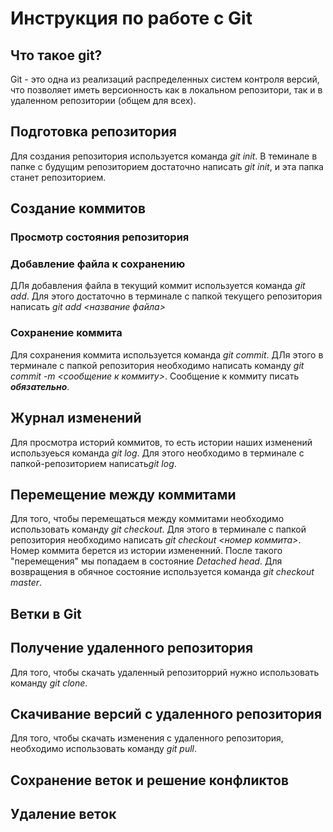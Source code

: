 # Инструкция по работе с Git

## Что такое git?

Git - это одна из реализаций распределенных систем контроля версий, что позволяет иметь версионность как в локальном репозитори, так и в удаленном репозитории (общем для всех).

## Подготовка репозитория

Для создания репозитория используется команда *git init*. В теминале в папке с будущим репозиторием достаточно написать  *git init*, и эта папка станет репозиторием.

## Создание коммитов

### Просмотр состояния репозитория

### Добавление файла к сохранению

ДЛя добавления файла в текущий коммит используется команда *git add*. Для этого достаточно в терминале с папкой текущего репозитория написать *git add <название файла>*

### Сохранение коммита

Для сохранения коммита используется команда *git commit*. ДЛя этого в терминале с папкой репозитория необходимо написать команду *git commit -m <сообщение к коммиту>*. Сообщение к коммиту писать ***обязательно***.

## Журнал изменений

Для просмотра историй коммитов, то есть истории наших изменений используеься команда *git log*. Для этого необходимо в терминале с папкой-репозиторием написать*git log*.

## Перемещение между коммитами

Для того, чтобы перемещаться между коммитами необходимо использовать команду *git checkout*. Для этого в терминале с папкой репозитория необходимо написать *git checkout <номер коммита>*. Номер коммита берется из истории измененний. После такого "перемещения" мы попадаем в состояние *Detached head*. Для возвращения в обячное состояние используется команда *git checkout master*.

## Ветки в Git

## Получение удаленного репозитория

Для того, чтобы скачать удаленный репозиторрий нужно использовать команду *git clone*.

## Скачивание версий с удаленного репозитория

Для того, чтобы скачать изменения с удаленного репозитория, необходимо использовать команду *git pull*.

## Сохранение веток и решение конфликтов

## Удаление веток
